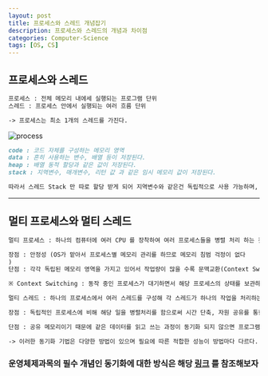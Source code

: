```yaml
---
layout: post
title: 프로세스와 스레드 개념잡기
description: 프로세스와 스레드의 개념과 차이점
categories: Computer-Science
tags: [OS, CS]
---
```


## 프로세스와 스레드

```md
프로세스 : 전체 메모리 내에세 실행되는 프로그램 단위
스레드 : 프로세스 안에서 실행되는 여러 흐름 단위

-> 프로세스는 최소 1개의 스레드를 가진다.
```

![process](https://camo.githubusercontent.com/3dc4ad61f03160c310a855a4bd68a9f2a2c9a4c7/68747470733a2f2f74312e6461756d63646e2e6e65742f6366696c652f746973746f72792f393938383931343635433637433330363036)

```md
code : 코드 자체를 구성하는 메모리 영역
data : 흔히 사용하는 변수, 배열 등이 저장된다.
heap : 배열 동적 할당과 같은 값이 저장된다.
stack : 지역변수, 매개변수, 리턴 값 과 같은 임시 메모리 값이 저장된다.

따라서 스레드 Stack 만 따로 할당 받게 되어 지역변수와 같은건 독립적으로 사용 가능하며, 나머지 영역은 모두 공유하게 된다.
```

---

## 멀티 프로세스와 멀티 스레드

```md
멀티 프로세스 : 하나의 컴퓨터에 여러 CPU 를 장착하여 여러 프로세스들을 병렬 처리 하는 것

장점 : 안정성 (OS가 맡아서 프로세스별 메모리 관리를 하므로 메모리 침범 걱정이 없다
)
단점 : 각각 독립된 메모리 영역을 가지고 있어서 작업량이 많을 수록 문맥교환(Context Switching)과 같은 오버헤드가 발생해서 성능 저하가 될 수 있다

※ Context Switching : 동작 중인 프로세스가 대기하면서 해당 프로세스의 상태를 보관하고, 대기하고 있던 다음 순번의 프로세스가 동작하면서 이전에 보관했던 프로세스 상태를 복구하는 과정을 말함
```

```md
멀티 스레드 : 하나의 프로세스에서 여러 스레드를 구성해 각 스레드가 하나의 작업을 처리하는 것 (스레드들은 프로세스내의 메모리를 공유한다)

장점 : 독립적인 프로세스에 비해 해당 일을 병렬처리를 함으로써 시간 단축, 자원 공유를 통한 불필요한 자원 손실 감소

단점 : 공유 메모리이기 때문에 같은 데이터를 읽고 쓰는 과정이 동기화 되지 않으면 프로그램상 큰 문제가 발생

-> 이러한 동기화 기법은 다양한 방법이 있으며 필요에 따른 적합한 성능이 방법마다 다르다.
```

### 운영체제과목의 필수 개념인 동기화에 대한 방식은 해당 [링크](https://kyun2.tistory.com/12) 를 참조해보자
